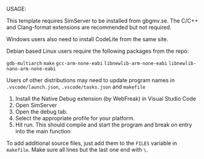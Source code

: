 USAGE:

This template requires SimServer to be installed from gbgmv.se.
The C/C++ and Clang-format extensions are recommended but not required.

Windows users also need to install CodeLite from the same site.

Debian based Linux users require the following packages from the repo:

`gdb-multiarch` `make` `gcc-arm-none-eabi` `libnewlib-arm-none-eabi` `libnewlib-nano-arm-none-eabi`

Users of other distributions may need to update program names in `.vscode/launch.json`, `.vscode/tasks.json` and `makefile`

1. Install the Native Debug extension (by WebFreak) in Visual Studio Code
2. Open SimServer
3. Open the debug tab.
4. Select the appropriate profile for your platform.
5. Hit run.
    This should compile and start the program and break on entry into the main function

To add additional source files, just add them to the `FILES` variable in `makefile`. Make sure all lines but the last one end with `\`.
